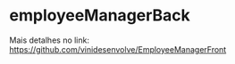 # employeeManagerBack

Mais detalhes no link: https://github.com/vinidesenvolve/EmployeeManagerFront

